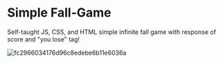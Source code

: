 # Simple Fall-Game

Self-taught JS, CSS, and HTML simple infinite fall game with response of score and "you lose" tag!


![fc2966034176d96c8edebe6b11e6036a](https://user-images.githubusercontent.com/97537360/210837212-767e14f3-60ac-4831-89cc-ac160963ad46.gif)
